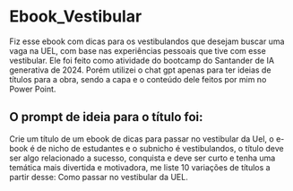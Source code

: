 # Ebook_Vestibular

Fiz esse ebook com dicas para os vestibulandos que desejam buscar uma vaga na UEL, com base nas experiências pessoais que tive com esse vestibular. Ele foi feito como atividade do bootcamp do Santander de IA generativa de 2024. Porém utilizei o chat gpt apenas para ter ideias de títulos para a obra, sendo a capa e o conteúdo dele feitos por mim no Power Point.

## O prompt de ideia para o título foi:

Crie um título de um ebook de dicas para passar no vestibular da Uel, o e-book é de nicho de estudantes e o subnicho é vestibulandos, o título deve ser algo relacionado a sucesso, conquista e deve ser curto e tenha uma temática mais divertida e motivadora, me liste 10 variações de títulos a partir desse: Como passar no vestibular da UEL.
